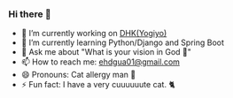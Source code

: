 ### Hi there 👋

- 🔭 I’m currently working on [DHK(Yogiyo)](https://deliveryhero.co.kr/)
- 🌱 I’m currently learning Python/Django and Spring Boot
- 💬 Ask me about "What is your vision in God 🙏"
- 📫 How to reach me: ehdgua01@gmail.com
- 😄 Pronouns: Cat allergy man 🤧
- ⚡ Fun fact: I have a very cuuuuuute cat. 🐈
